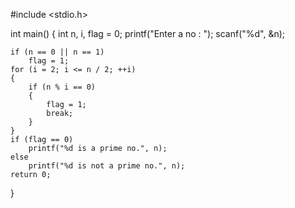 #include <stdio.h>

int main()
{
    int n, i, flag = 0;
    printf("Enter a no : ");
    scanf("%d", &n);

    if (n == 0 || n == 1)
        flag = 1;
    for (i = 2; i <= n / 2; ++i)
    {
        if (n % i == 0)
        {
            flag = 1;
            break;
        }
    }
    if (flag == 0)
        printf("%d is a prime no.", n);
    else
        printf("%d is not a prime no.", n);
    return 0;
}
